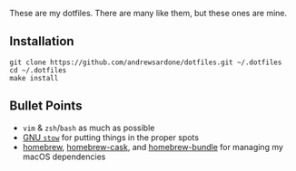 These are my dotfiles. There are many like them, but these ones are mine.

## Installation

    git clone https://github.com/andrewsardone/dotfiles.git ~/.dotfiles
    cd ~/.dotfiles
    make install

## Bullet Points

- `vim` & `zsh`/`bash` as much as possible
- [GNU `stow`](https://www.gnu.org/software/stow/) for putting things in the proper spots
- [homebrew](https://brew.sh/), [homebrew-cask](https://caskroom.github.io/), and
  [homebrew-bundle](https://github.com/Homebrew/homebrew-bundle) for managing my macOS
  dependencies
